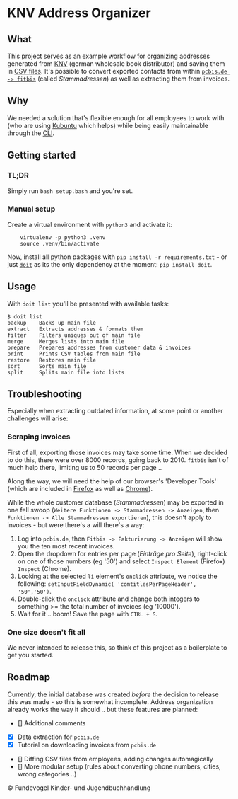 # KNV Address Organizer

## What
This project serves as an example workflow for organizing addresses generated from [KNV](https://www.knv-zeitfracht.de) (german wholesale book distributor) and saving them in [CSV files](https://en.wikipedia.org/wiki/Comma-separated_values). It's possible to convert exported contacts from within [`pcbis.de -> fitbis`](https://pcbis.de) (called *Stammadressen*) as well as extracting them from invoices.


## Why
We needed a solution that's flexible enough for all employees to work with (who are using [Kubuntu](https://kubuntu.org) which helps) while being easily maintainable through the [CLI](https://en.wikipedia.org/wiki/Command-line_interface).


## Getting started

### TL;DR
Simply run `bash setup.bash` and you're set.

### Manual setup
Create a virtual environment with `python3` and activate it:

```text
    virtualenv -p python3 .venv
    source .venv/bin/activate
```

Now, install all python packages with `pip install -r requirements.txt` - or just [`doit`](https://pydoit.org) as its the only dependency at the moment: `pip install doit`.


## Usage
With `doit list` you'll be presented with available tasks:

```text
$ doit list
backup    Backs up main file
extract   Extracts addresses & formats them
filter    Filters uniques out of main file
merge     Merges lists into main file
prepare   Prepares addresses from customer data & invoices
print     Prints CSV tables from main file
restore   Restores main file
sort      Sorts main file
split     Splits main file into lists
```


## Troubleshooting
Especially when extracting outdated information, at some point or another challenges will arise:

### Scraping invoices
First of all, exporting those invoices may take some time. When we decided to do this, there were over 8000 records, going back to 2010. `fitbis` isn't of much help there, limiting us to 50 records per page ..

Along the way, we will need the help of our browser's 'Developer Tools' (which are included in [Firefox](https://developer.mozilla.org/en-US/docs/Tools) as well as [Chrome](https://developers.google.com/web/tools/chrome-devtools)).

While the whole customer database (*Stammadressen*) may be exported in one fell swoop (`Weitere Funktionen -> Stammadressen -> Anzeigen`, then `Funktionen -> Alle Stammadressen exportieren`), this doesn't apply to invoices - but were there's a will there's a way:

1. Log into `pcbis.de`, then `Fitbis -> Fakturierung -> Anzeigen` will show you the ten most recent invoices.
2. Open the dropdown for entries per page (*Einträge pro Seite*), right-click on one of those numbers (eg '50') and select `Inspect Element` (Firefox) `Inspect` (Chrome).
3. Looking at the selected `li` element's `onclick` attribute, we notice the following: `setInputFieldDynamic( 'comtitlesPerPageHeader', '50','50')`.
4. Double-click the `onclick` attribute and change both integers to something >= the total number of invoices (eg '10000').
5. Wait for it .. boom! Save the page with `CTRL + S`.

### One size doesn't fit all
We never intended to release this, so think of this project as a boilerplate to get you started.


## Roadmap
Currently, the initial database was created *before* the decision to release this was made - so this is somewhat incomplete. Address organization already works the way it should ..  but these features are planned:

- [] Additional comments
- [x] Data extraction for `pcbis.de`
- [x] Tutorial on downloading invoices from `pcbis.de`
- [] Diffing CSV files from employees, adding changes automagically
- [] More modular setup (rules about converting phone numbers, cities, wrong categories ..)

:copyright: Fundevogel Kinder- und Jugendbuchhandlung
